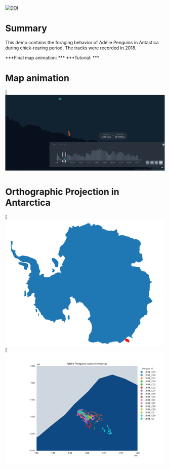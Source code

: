 [![DOI](https://zenodo.org/badge/384186381.svg)](https://zenodo.org/badge/latestdoi/384186381)

# Summary
This demo contains the foraging behavior of Adélie Penguins in Antactica during chick-rearing period. The tracks were recorded in 2018.

***Final map animation: *** 
***Tutorial: ***
# Map animation 
[![animation](png/gif-penguingl.gif)

# Orthographic Projection in Antarctica
[![antarctic](png/antartic.png)
[![antarctic2](png/penguin-tracks.png)
